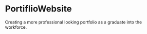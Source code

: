 # PortiflioWebsite
Creating a more professional looking portfolio as a graduate into the workforce.
